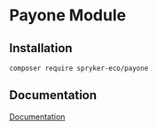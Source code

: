 # Payone Module

## Installation

```
composer require spryker-eco/payone
```

## Documentation

[Documentation](http://spryker.github.io/integration/payment/payone/#payone-payment)
